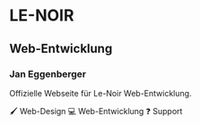 # LE-NOIR
## Web-Entwicklung
### Jan Eggenberger

Offizielle Webseite für Le-Noir Web-Entwicklung.

🖌️ Web-Design
💻 Web-Entwicklung
❓ Support


